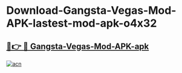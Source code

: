 # Download-Gangsta-Vegas-Mod-APK-lastest-mod-apk-o4x32

<h2><a href="https://apkcomod.com?title=Gangsta-Vegas-Mod-APK">🔗👉 🔴 Gangsta-Vegas-Mod-APK-apk </a></h2>

[![acn](https://github.com/user-attachments/assets/0f9c940e-d8b0-45ae-aac7-cd30a18b3e1c)](https://apkcomod.com?title=Gangsta-Vegas-Mod-APK)
